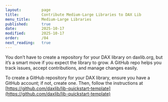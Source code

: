 ```yaml
---
layout:         page
title:          Contribute Medium-Large Libraries to DAX Lib
menu_title:     Medium-Large Libraries
published:      true
date:           2025-10-17
modified:       2025-10-17
order:          /04
next_reading:   true
---
```


You don’t have to create a repository for your DAX library on daxlib.org, but it’s a smart move if you expect the library to grow. A GitHub repo helps you track issues, accept contributions, and manage changes easily.

To create a GitHub repository for your DAX library, ensure you have a GitHub account; if not, create one. Then, follow the instructions at [https://github.com/daxlib/lib-quickstart-template](https://github.com/daxlib/lib-quickstart-template)


